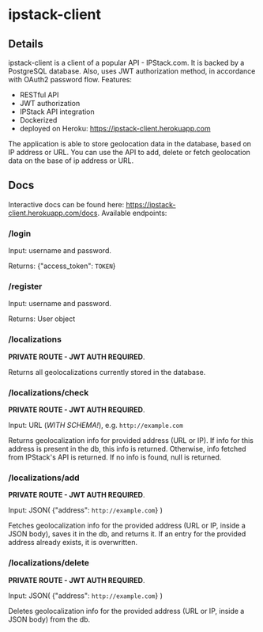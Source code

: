 # ipstack-client

## Details
ipstack-client is a client of a popular API - IPStack.com. It is backed by a PostgreSQL database. Also, uses JWT authorization method, in accordance with OAuth2 password flow. 
Features:
 - RESTful API 
 - JWT authorization
 - IPStack API integration
 - Dockerized
 - deployed on Heroku: https://ipstack-client.herokuapp.com

The application is able to store geolocation data in the database, based on IP address or URL. You can use the API to add, delete or fetch geolocation data on the base of ip address or URL. 

## Docs
Interactive docs can be found here: https://ipstack-client.herokuapp.com/docs.
Available endpoints:

### /login
Input: username and password. 

Returns: {"access_token": `TOKEN`}

### /register
Input: username and password. 

Returns: User object

### /localizations
**PRIVATE ROUTE - JWT AUTH REQUIRED**. 

Returns all geolocalizations currently stored in the database.

### /localizations/check
**PRIVATE ROUTE - JWT AUTH REQUIRED**. 

Input: URL (*WITH SCHEMA!*), e.g. `http://example.com` 

Returns geolocalization info for provided address (URL or IP). If info for this address is present in the db, this info is returned. Otherwise, info fetched from IPStack's API is returned. If no info is found, null is returned.

### /localizations/add
**PRIVATE ROUTE - JWT AUTH REQUIRED**. 

Input: JSON( {"address": `http://example.com`} ) 

Fetches geolocalization info for the provided address (URL or IP, inside a JSON body), saves it in the db, and returns it. If an entry for the provided address already exists, it is overwritten.

### /localizations/delete
**PRIVATE ROUTE - JWT AUTH REQUIRED**. 

Input: JSON( {"address": `http://example.com`} ) 

Deletes geolocalization info for the provided address (URL or IP, inside a JSON body) from the db.
